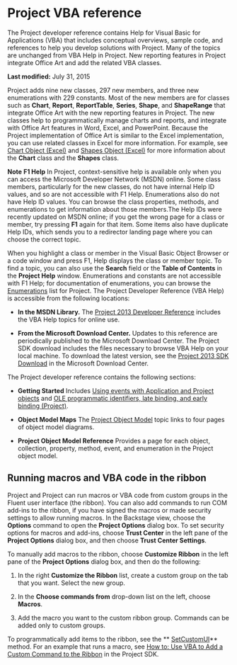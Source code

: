 
# Project VBA reference
The Project developer reference contains Help for Visual Basic for Applications (VBA) that includes conceptual overviews, sample code, and references to help you develop solutions with Project. Many of the topics are unchanged from VBA Help in Project. New reporting features in Project integrate Office Art and add the related VBA classes.

 **Last modified:** July 31, 2015

Project adds nine new classes, 297 new members, and three new enumerations with 229 constants. Most of the new members are for classes such as  **Chart**,  **Report**,  **ReportTable**,  **Series**,  **Shape**, and  **ShapeRange** that integrate Office Art with the new reporting features in Project. The new classes help to programmatically manage charts and reports, and integrate with Office Art features in Word, Excel, and PowerPoint. Because the Project implementation of Office Art is similar to the Excel implementation, you can use related classes in Excel for more information. For example, see [Chart Object (Excel)](http://msdn.microsoft.com/en-us/library/ff194426.aspx) and [Shapes Object (Excel)](http://msdn.microsoft.com/en-us/library/ff841148.aspx) for more information about the **Chart** class and the **Shapes** class.

 **Note**   **F1 Help** In Project, context-sensitive help is available only when you can access the Microsoft Developer Network (MSDN) online. Some class members, particularly for the new classes, do not have internal Help ID values, and so are not accessible with F1 Help. Enumerations also do not have Help ID values. You can browse the class properties, methods, and enumerations to get information about those members.The Help IDs were recently updated on MSDN online; if you get the wrong page for a class or member, try pressing  **F1** again for that item. Some items also have duplicate Help IDs, which sends you to a redirector landing page where you can choose the correct topic.

When you highlight a class or member in the Visual Basic Object Browser or a code window and press F1, Help displays the class or member topic. To find a topic, you can also use the  **Search** field or the **Table of Contents** in the **Project Help** window. Enumerations and constants are not accessible with F1 Help; for documentation of enumerations, you can browse the [Enumerations](http://msdn.microsoft.com/en-us/library/jj235432.aspx) list for Project.
The Project Developer Reference (VBA Help) is accessible from the following locations:

-  **In the MSDN Library.** The [Project 2013 Developer Reference](547d1948-312f-456a-9f7b-8097ec46a436.md) includes the VBA Help topics for online use.
    
-  **From the Microsoft Download Center.** Updates to this reference are periodically published to the Microsoft Download Center. The Project SDK download includes the files necessary to browse VBA Help on your local machine. To download the latest version, see the [Project 2013 SDK Download](https://www.microsoft.com/en-us/download/details.aspx?id=30435) in the Microsoft Download Center.
    
The Project developer reference contains the following sections:

-  **Getting Started** Includes [Using events with Application and Project objects](64a18885-f203-c298-db11-f9e8e75bb7b6.md) and [OLE programmatic identifiers, late binding, and early binding (Project)](c72f3f22-3628-1379-8c6b-79c7984c728d.md).
    
-  **Object Model Maps** The [Project Object Model](900b167b-88ec-ea88-15b7-27bb90c22ac6.md) topic links to four pages of object model diagrams.
    
-  **Project Object Model Reference** Provides a page for each object, collection, property, method, event, and enumeration in the Project object model.
    

## Running macros and VBA code in the ribbon

Project and Project can run macros or VBA code from custom groups in the Fluent user interface (the ribbon). You can also add commands to run COM add-ins to the ribbon, if you have signed the macros or made security settings to allow running macros. In the Backstage view, choose the  **Options** command to open the **Project Options** dialog box. To set security options for macros and add-ins, choose **Trust Center** in the left pane of the **Project Options** dialog box, and then choose **Trust Center Settings**. 

To manually add macros to the ribbon, choose  **Customize Ribbon** in the left pane of the **Project Options** dialog box, and then do the following:


1. In the right  **Customize the Ribbon** list, create a custom group on the tab that you want. Select the new group.
    
2. In the  **Choose commands from** drop-down list on the left, choose **Macros**.
    
3. Add the macro you want to the custom ribbon group. Commands can be added only to custom groups.
    
To programmatically add items to the ribbon, see the  ** [SetCustomUI](d4dd1b08-8f74-1d55-bc53-dc44744415af.md)** method. For an example that runs a macro, see [How to: Use VBA to Add a Custom Command to the Ribbon](http://msdn.microsoft.com/en-us/library/ee767705.aspx) in the Project SDK.

